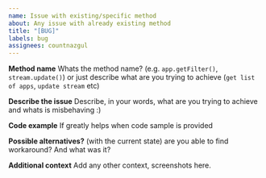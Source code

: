 ```yaml
---
name: Issue with existing/specific method
about: Any issue with already existing method
title: "[BUG]"
labels: bug
assignees: countnazgul
---
```


**Method name**
Whats the method name? (e.g. `app.getFilter()`, `stream.update()`) or just describe what are you trying to achieve (`get list of apps`, `update stream` etc)

**Describe the issue**
Describe, in your words, what are you trying to achieve and whats is misbehaving :)

**Code example**
If greatly helps when code sample is provided

**Possible alternatives?**
(with the current state) are you able to find workaround? And what was it?

**Additional context**
Add any other context, screenshots here.
